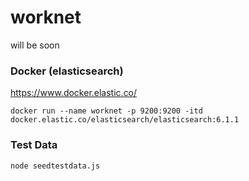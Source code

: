 # worknet
will be soon

### Docker (elasticsearch)

https://www.docker.elastic.co/

```
docker run --name worknet -p 9200:9200 -itd docker.elastic.co/elasticsearch/elasticsearch:6.1.1
```
### Test Data
```
node seedtestdata.js
```
